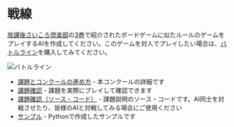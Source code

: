# 戦線

[放課後さいころ倶楽部](https://gekkansunday.net/work/395/)の[3巻](https://shogakukan-comic.jp/book?isbn=9784091247681)で紹介されたボードゲームに似たルールのゲームをプレイするAIを作成してください。このゲームを対人でプレイしたい場合は、[バトルライン](https://www.amazon.co.jp/%E3%82%AF%E3%83%AD%E3%83%8E%E3%83%8E%E3%83%BC%E3%83%84%E3%82%B2%E3%83%BC%E3%83%A0-%E3%83%90%E3%83%88%E3%83%AB%E3%83%A9%E3%82%A4%E3%83%B3-%E6%97%A5%E6%9C%AC%E8%AA%9E%E7%89%88-2023/dp/B0C1VGBZG7/ref=sr_1_1)を購入してみてください。

![バトルライン](./images/battle-line.jpg)

* [課題とコンクールの進め方](./rule.html) - 本コンクールの詳細です
* [課題確認](./front-line/dist/index.html) - 課題を実際にプレイして確認できます
* [課題確認（ソース・コード）](./front-line.zip) - 課題説明のソース・コードです。AI同士を対戦させたり、皆様のAIと対戦してみる場合にご使用ください
* [サンプル](./python-example.zip) - Pythonで作成したサンプルです

